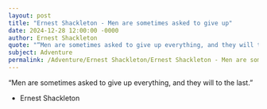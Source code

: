 ```yaml
---
layout: post
title: "Ernest Shackleton - Men are sometimes asked to give up"
date: 2024-12-28 12:00:00 -0000
author: Ernest Shackleton
quote: "“Men are sometimes asked to give up everything, and they will to the last.”"
subject: Adventure
permalink: /Adventure/Ernest Shackleton/Ernest Shackleton - Men are sometimes asked to give up
---
```


“Men are sometimes asked to give up everything, and they will to the last.”

- Ernest Shackleton
